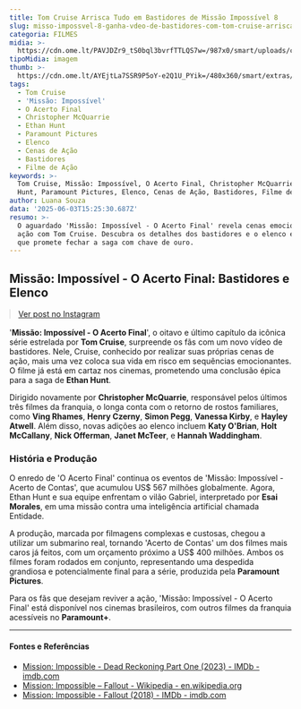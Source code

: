 ```yaml
---
title: Tom Cruise Arrisca Tudo em Bastidores de Missão Impossível 8
slug: misso-impossvel-8-ganha-vdeo-de-bastidores-com-tom-cruise-arriscando-a-vida
categoria: FILMES
midia: >-
  https://cdn.ome.lt/PAVJDZr9_tS0bql3bvrfTTLQS7w=/987x0/smart/uploads/conteudo/fotos/OMELETE_CAPA_-_2025-06-03T113521.188.png
tipoMidia: imagem
thumb: >-
  https://cdn.ome.lt/AYEjtLa7SSR9P5oY-e2Q1U_PYik=/480x360/smart/extras/conteudos/omelete_THUMB_-_2025-06-03T113508.726.png
tags:
  - Tom Cruise
  - 'Missão: Impossível'
  - O Acerto Final
  - Christopher McQuarrie
  - Ethan Hunt
  - Paramount Pictures
  - Elenco
  - Cenas de Ação
  - Bastidores
  - Filme de Ação
keywords: >-
  Tom Cruise, Missão: Impossível, O Acerto Final, Christopher McQuarrie, Ethan
  Hunt, Paramount Pictures, Elenco, Cenas de Ação, Bastidores, Filme de Ação
author: Luana Souza
data: '2025-06-03T15:25:30.687Z'
resumo: >-
  O aguardado 'Missão: Impossível - O Acerto Final' revela cenas emocionantes de
  ação com Tom Cruise. Descubra os detalhes dos bastidores e o elenco estelar
  que promete fechar a saga com chave de ouro.
---
```


## Missão: Impossível - O Acerto Final: Bastidores e Elenco

<blockquote class="instagram-media" data-instgrm-permalink="https://www.instagram.com/reel/DKZ3ugtRGZa/" data-instgrm-version="14" style="width:100%; max-width:540px; margin:1rem auto;"><a href="https://www.instagram.com/reel/DKZ3ugtRGZa/">Ver post no Instagram</a></blockquote>

'**Missão: Impossível - O Acerto Final**', o oitavo e último capítulo da icônica série estrelada por **Tom Cruise**, surpreende os fãs com um novo vídeo de bastidores. Nele, Cruise, conhecido por realizar suas próprias cenas de ação, mais uma vez coloca sua vida em risco em sequências emocionantes. O filme já está em cartaz nos cinemas, prometendo uma conclusão épica para a saga de **Ethan Hunt**.

Dirigido novamente por **Christopher McQuarrie**, responsável pelos últimos três filmes da franquia, o longa conta com o retorno de rostos familiares, como **Ving Rhames**, **Henry Czerny**, **Simon Pegg**, **Vanessa Kirby**, e **Hayley Atwell**. Além disso, novas adições ao elenco incluem **Katy O'Brian**, **Holt McCallany**, **Nick Offerman**, **Janet McTeer**, e **Hannah Waddingham**.

### História e Produção

O enredo de 'O Acerto Final' continua os eventos de 'Missão: Impossível - Acerto de Contas', que acumulou US$ 567 milhões globalmente. Agora, Ethan Hunt e sua equipe enfrentam o vilão Gabriel, interpretado por **Esai Morales**, em uma missão contra uma inteligência artificial chamada Entidade.

A produção, marcada por filmagens complexas e custosas, chegou a utilizar um submarino real, tornando 'Acerto de Contas' um dos filmes mais caros já feitos, com um orçamento próximo a US$ 400 milhões. Ambos os filmes foram rodados em conjunto, representando uma despedida grandiosa e potencialmente final para a série, produzida pela **Paramount Pictures**.

Para os fãs que desejam reviver a ação, 'Missão: Impossível - O Acerto Final' está disponível nos cinemas brasileiros, com outros filmes da franquia acessíveis no **Paramount+**.

---

#### Fontes e Referências

- [Mission: Impossible - Dead Reckoning Part One (2023) - IMDb - imdb.com](https://www.imdb.com/title/tt9603212/)
- [Mission: Impossible – Fallout - Wikipedia - en.wikipedia.org](https://en.wikipedia.org/wiki/Mission:_Impossible_%E2%80%93_Fallout)
- [Mission: Impossible - Fallout (2018) - IMDb - imdb.com](https://www.imdb.com/title/tt4912910/)
